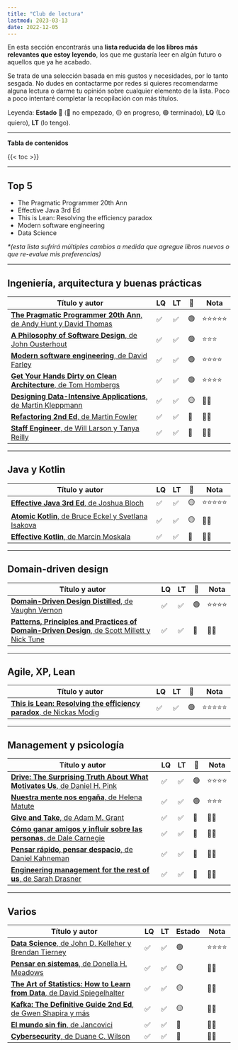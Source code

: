 ```yaml
---
title: "Club de lectura"
lastmod: 2023-03-13
date: 2022-12-05
---
```


En esta sección encontrarás una **lista reducida de los libros más relevantes que estoy leyendo**, los que me gustaría leer en algún futuro o aquellos que ya he acabado.

Se trata de una selección basada en mis gustos y necesidades, por lo tanto sesgada. No dudes en contactarme por redes si quieres recomendarme alguna lectura o darme tu opinión sobre cualquier elemento de la lista. Poco a poco intentaré completar la recopilación con más títulos.

Leyenda: **Estado** 🚦 (🔴 no empezado, 🟡 en progreso, 🟢 terminado), **LQ** (Lo quiero), **LT** (lo tengo).

---

**Tabla de contenidos**

{{< toc >}}

---

## Top 5

* The Pragmatic Programmer 20th Ann
* Effective Java 3rd Ed
* This is Lean: Resolving the efficiency paradox
* Modern software engineering
* Data Science


_*(esta lista sufrirá múltiples cambios a medida que agregue libros nuevos o que re-evalue mis preferencias)_

---

## Ingeniería, arquitectura y buenas prácticas

| Título y autor  | LQ | LT | 🚦 | Nota |
|-----------------|-----------|----------|--------|------------|
|[**The Pragmatic Programmer 20th Ann**, de Andy Hunt y David Thomas](https://www.goodreads.com/book/show/60633459-the-pragmatic-programmer-20th-anniversary-edition-your-journey-to-maste)|✅|✅|🟢|⭐⭐⭐⭐⭐|
|[**A Philosophy of Software Design**, de John Ousterhout](https://www.goodreads.com/book/show/39996759-a-philosophy-of-software-design)|✅|✅|🟢|⭐⭐⭐|
|[**Modern software engineering**, de David Farley](https://www.goodreads.com/book/show/57345270-modern-software-engineering)|✅|✅|🟢|⭐⭐⭐⭐|
|[**Get Your Hands Dirty on Clean Architecture**, de Tom Hombergs](https://leanpub.com/get-your-hands-dirty-on-clean-architecture/)|✅|✅|🟢|⭐⭐⭐⭐|
|[**Designing Data-Intensive Applications**, de Martin Kleppmann](https://www.goodreads.com/book/show/23463279-designing-data-intensive-applications)|✅|✅|🟡|🤷‍♀️|
|[**Refactoring 2nd Ed**, de Martin Fowler](https://www.refactoring.com/)|✅|✅|🔴|🤷‍♀️|
|[**Staff Engineer**, de Will Larson y Tanya Reilly](https://www.goodreads.com/book/show/56481725-staff-engineer)|✅|✅|🔴|🤷‍♀️|

---

## Java y Kotlin

| Título y autor  | LQ | LT | 🚦 | Nota |
|-----------------|-----------|----------|--------|------------|
|[**Effective Java 3rd Ed**, de Joshua Bloch](https://www.goodreads.com/book/show/105099.Effective_Java_)|✅|✅|🟡|⭐⭐⭐⭐⭐|
|[**Atomic Kotlin**, de Bruce Eckel y Svetlana Isakova](https://leanpub.com/AtomicKotlin)|✅|✅|🟡|🤷‍♀️|
|[**Effective Kotlin**, de Marcin Moskala](https://leanpub.com/effectivekotlin)|✅|✅|🔴|🤷‍♀️|

---

## Domain-driven design

| Título y autor  | LQ | LT | 🚦 | Nota |
|-----------------|-----------|----------|--------|------------|
|[**Domain-Driven Design Distilled**, de Vaughn Vernon](https://www.goodreads.com/book/show/28602719-domain-driven-design-distilled)|✅|✅|🟢|⭐⭐⭐⭐|
|[**Patterns, Principles and Practices of Domain-Driven Design**, de Scott Millett y Nick Tune](https://www.goodreads.com/book/show/25531393-patterns-principles-and-practices-of-domain-driven-design)|✅|✅|🔴|🤷‍♀️|

---

## Agile, XP, Lean

| Título y autor  | LQ | LT | 🚦 | Nota |
|-----------------|-----------|----------|--------|------------|
|[**This is Lean: Resolving the efficiency paradox**, de Nickas Modig](https://www.goodreads.com/book/show/17060202-this-is-lean)|✅|✅|🟢|⭐⭐⭐⭐⭐|

---

## Management y psicología

| Título y autor  | LQ | LT | 🚦 | Nota |
|-----------------|-----------|----------|--------|------------|
|[**Drive: The Surprising Truth About What Motivates Us**, de Daniel H. Pink](https://www.goodreads.com/book/show/6452796-drive)|✅|✅|🟢|⭐⭐⭐⭐|
|[**Nuestra mente nos engaña**, de Helena Matute](https://www.goodreads.com/book/show/51107412-nuestra-mente-nos-enga-a)|✅|✅|🟢|⭐⭐⭐|
|[**Give and Take**, de Adam M. Grant](https://www.goodreads.com/book/show/16158498-give-and-take)|✅|✅|🔴|🤷‍♀️|
|[**Cómo ganar amigos y influir sobre las personas**, de Dale Carnegie](https://www.goodreads.com/book/show/730797.C_mo_ganar_amigos_y_influir_sobre_las_personas)|✅|✅|🔴|🤷‍♀️|
|[**Pensar rápido, pensar despacio**, de Daniel Kahneman](https://www.goodreads.com/book/show/38228086-pensar-r-pido-pensar-despacio)|✅|✅|🔴|🤷‍♀️|
|[**Engineering management for the rest of us**, de Sarah Drasner](https://www.goodreads.com/book/show/58502800-engineering-management-for-the-rest-of-us)|✅|✅|🔴|🤷‍♀️|

---

## Varios

| Título y autor  | LQ | LT | Estado | Nota |
|-----------------|-----------|----------|--------|------------|
|[**Data Science**, de John D. Kelleher y Brendan Tierney](https://www.goodreads.com/book/show/36722689-data-science)|✅|✅|🟢|⭐⭐⭐⭐|
|[**Pensar en sistemas**, de Donella H. Meadows](https://www.goodreads.com/book/show/60861368-pensar-en-sistemas-un-manual-de-iniciaci-n)|✅|✅|🟡|🤷‍♀️|
|[**The Art of Statistics: How to Learn from Data**, de David Spiegelhalter](https://www.goodreads.com/book/show/43722897-the-art-of-statistics)|✅|✅|🟡|🤷‍♀️|
|[**Kafka: The Definitive Guide 2nd Ed**, de Gwen Shapira y más](https://www.goodreads.com/book/show/61215962-kafka)|✅|✅|🟡|🤷‍♀️|
|[**El mundo sin fin**, de Jancovici](https://www.goodreads.com/book/show/63882950-el-mundo-sin-fin)|✅|✅|🔴|🤷‍♀️|
|[**Cybersecurity**, de Duane C. Wilson](https://www.goodreads.com/book/show/59706156-cybersecurity)|✅|✅|🔴|🤷‍♀️|
